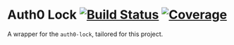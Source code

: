 # Auth0 Lock [![Build Status](https://travis-ci.org/truesparrow/auth0-lock.svg?branch=master)](https://travis-ci.org/truesparrow/auth0-lock) [![Coverage](https://codecov.io/gh/truesparrow/auth0-lock/branch/master/graph/badge.svg)](https://codecov.io/gh/truesparrow/auth0-lock)

A wrapper for the `auth0-lock`, tailored for this project.
